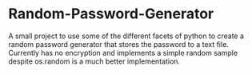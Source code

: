 # Random-Password-Generator
A small project to use some of the different facets of python to create a random password generator that stores the password to a text file. Currently has no encryption and implements a simple random sample despite os.random is a much better implementation.
